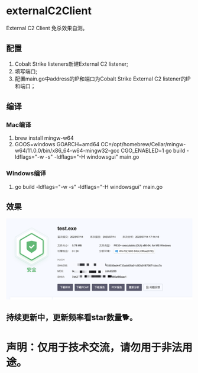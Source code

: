 # externalC2Client
External C2 Client 免杀效果自测。 
## 配置
1. Cobalt Strike listeners新建External C2 listener;
2. 填写端口;
3. 配置main.go中address的IP和端口为Cobalt Strike External C2 listener的IP和端口；
## 编译
### Mac编译
1. brew install mingw-w64
2. GOOS=windows GOARCH=amd64 CC=/opt/homebrew/Cellar/mingw-w64/11.0.0/bin/x86_64-w64-mingw32-gcc CGO_ENABLED=1 go build -ldflags="-w -s" -ldflags="-H windowsgui" main.go
### Windows编译
1. go build -ldflags="-w -s" -ldflags="-H windowsgui" main.go
## 效果
![效果.png](https://github.com/Ed1s0nZ/externalC2Client/blob/main/%E6%95%88%E6%9E%9C.png?raw=true)
## 持续更新中，更新频率看star数量🐕。
# 声明：仅用于技术交流，请勿用于非法用途。


